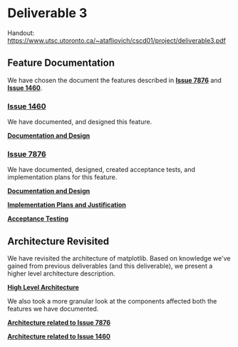 # Deliverable 3

Handout: https://www.utsc.utoronto.ca/~atafliovich/cscd01/project/deliverable3.pdf

## Feature Documentation

We have chosen the document the features described in **[Issue 7876](https://github.com/matplotlib/matplotlib/issues/7876)** and **[Issue 1460](https://github.com/matplotlib/matplotlib/issues/1460)**. 

### [Issue 1460](https://github.com/matplotlib/matplotlib/issues/1460) ### 
We have documented, and designed this feature.

[**Documentation and Design**](./1460.md)

### [Issue 7876](https://github.com/matplotlib/matplotlib/issues/7876) ### 
We have documented, designed, created acceptance tests, and implementation plans for this feature.

[**Documentation and Design**](./7876.md)

[**Implementation Plans and Justification**](./7876_impl.md)

[**Acceptance Testing**](./7876_tests.md)

## Architecture Revisited ##

We have revisited the architecture of matplotlib. Based on knowledge we've gained from previous deliverables (and this deliverable), we present a higher level architecture description.

[**High Level Architecture**](./architecture.md)

We also took a more granular look at the components affected both the features we have documented.

[**Architecture related to Issue 7876**](./architecture_7876.md)

[**Architecture related to Issue 1460**](./architecture_1460.md)






